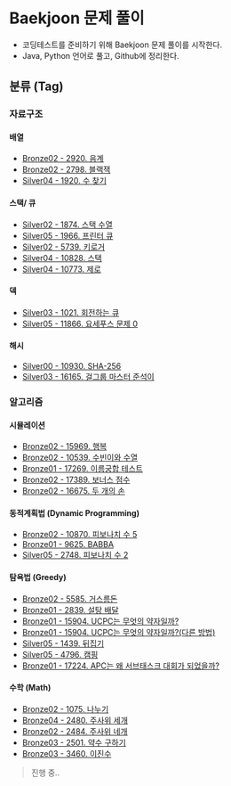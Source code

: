 # Baekjoon 문제 풀이
  
+ 코딩테스트를 준비하기 위해 Baekjoon 문제 풀이를 시작한다.
+ Java, Python 언어로 풀고, Github에 정리한다.  
    
## 분류 (Tag)

### 자료구조

#### 배열

+ [Bronze02 - 2920. 음계](https://github.com/MIN-04/CodingTest-Baekjoon/blob/master/Tag/Array/no2920.py "Bronze02 - 2920. 음계")
+ [Bronze02 - 2798. 블랙잭](https://github.com/MIN-04/CodingTest-Baekjoon/blob/master/Tag/Array/no2798.py "Bronze02 - 2798. 블랙잭")
+ [Silver04 - 1920. 수 찾기](https://github.com/MIN-04/CodingTest-Baekjoon/blob/master/Tag/Array/no1920.py "Silver04 - 1920. 수 찾기")

#### 스택/ 큐

+ [Silver02 - 1874. 스택 수열](https://github.com/MIN-04/CodingTest-Baekjoon/blob/master/Tag/StackQueue/no1874.py "Silver02 - 1874. 스택 수열")
+ [Silver05 - 1966. 프린터 큐](https://github.com/MIN-04/CodingTest-Baekjoon/blob/master/Tag/StackQueue/no1966.py "Silver05 - 1966. 프린터 큐")
+ [Silver02 - 5739. 키로거](https://github.com/MIN-04/CodingTest-Baekjoon/blob/master/Tag/StackQueue/no5397.py "Silver02 - 5739. 키로거")
+ [Silver04 - 10828. 스택](https://github.com/MIN-04/CodingTest-Baekjoon/blob/master/Tag/StackQueue/no10828.py "Silver04 - 10828. 스택")
+ [Silver04 - 10773. 제로](https://github.com/MIN-04/CodingTest-Baekjoon/blob/master/Tag/StackQueue/no10773.py "Silver04 - 10773. 제로")

#### 덱

+ [Silver03 - 1021. 회전하는 큐](https://github.com/MIN-04/CodingTest-Baekjoon/blob/master/Tag/Deque/no1021.py "Silver03 - 1021. 회전하는 큐")
+ [Silver05 - 11866. 요세푸스 문제 0](https://github.com/MIN-04/CodingTest-Baekjoon/blob/master/Tag/Deque/no11866.py "Silver05 - 11866. 요세푸스 문제 0")

#### 해시

+ [Silver00 - 10930. SHA-256](https://github.com/MIN-04/CodingTest-Baekjoon/blob/master/Tag/Hash/no10930.py "Silver00 - 10930. SHA-256")
+ [Silver03 - 16165. 걸그룹 마스터 준석이](https://github.com/MIN-04/CodingTest-Baekjoon/blob/master/Tag/Hash/no16165.py "Silver03 - 16165. 걸그룹 마스터 준석이")

### 알고리즘

#### 시뮬레이션

+ [Bronze02 - 15969. 행복](https://github.com/MIN-04/CodingTest-Baekjoon/blob/master/Tag/Simulation/no15969.py "Bronze02 - 15969. 행복")
+ [Bronze02 - 10539. 수빈이와 수열](https://github.com/MIN-04/CodingTest-Baekjoon/blob/master/Tag/Simulation/no10539.py "Bronze02 - 10539. 수빈이와 수열")
+ [Bronze01 - 17269. 이름궁합 테스트](https://github.com/MIN-04/CodingTest-Baekjoon/blob/master/Tag/Simulation/no17269.py "Bronze01 - 17269. 이름궁합 테스트")
+ [Bronze02 - 17389. 보너스 점수](https://github.com/MIN-04/CodingTest-Baekjoon/blob/master/Tag/Simulation/no17389.py "Bronze02 - 17389. 보너스 점수")
+ [Bronze02 - 16675. 두 개의 손](https://github.com/MIN-04/CodingTest-Baekjoon/blob/master/Tag/Simulation/no16675.py "Bronze02 - 16675. 두 개의 손")

#### 동적계획법 (Dynamic Programming)
  
+ [Bronze02 - 10870. 피보나치 수 5](https://github.com/MIN-04/CodingTest-Baekjoon/blob/master/Tag/DP/No10870.java "Bronze02 - 10870. 피보나치 수 5")
+ [Bronze01 - 9625. BABBA](https://github.com/MIN-04/CodingTest-Baekjoon/blob/master/Tag/DP/No9625.java "Bronze01 - 9625. BABBA")
+ [Silver05 - 2748. 피보나치 수 2](https://github.com/MIN-04/CodingTest-Baekjoon/blob/master/Tag/DP/No2748.java "Silver05 - 2748. 피보나치 수 2")
  
#### 탐욕법 (Greedy)
  
+ [Bronze02 - 5585. 거스름돈](https://github.com/MIN-04/CodingTest-Baekjoon/blob/master/Tag/Greedy/No5585.java "Bronze02 - 5585. 거스름돈")
+ [Bronze01 - 2839. 설탕 배달](https://github.com/MIN-04/CodingTest-Baekjoon/blob/master/Tag/Greedy/No2839.java "Bronze01 - 2839. 설탕 배달")
+ [Bronze01 - 15904. UCPC는 무엇의 약자일까?](https://github.com/MIN-04/CodingTest-Baekjoon/blob/master/Tag/Greedy/No15904.java "Bronze01 - 15904. UCPC는 무엇의 약자일까?")
+ [Bronze01 - 15904. UCPC는 무엇의 약자일까?(다른 방법)](https://github.com/MIN-04/CodingTest-Baekjoon/blob/master/Tag/Greedy/No15904_2.java "Bronze01 - 15904. UCPC는 무엇의 약자일까?(다른 방법)")
+ [Silver05 - 1439. 뒤집기](https://github.com/MIN-04/CodingTest-Baekjoon/blob/master/Tag/Greedy/No1439.java "Silver05 - 1439. 뒤집기")
+ [Silver05 - 4796. 캠핑](https://github.com/MIN-04/CodingTest-Baekjoon/blob/master/Tag/Greedy/No4796.java "Silver05 - 4796. 캠핑")
+ [Bronze01 - 17224. APC는 왜 서브태스크 대회가 되었을까?](https://github.com/MIN-04/CodingTest-Baekjoon/blob/master/Tag/Greedy/no17224.py "Bronze01 - 17224. APC는 왜 서브태스크 대회가 되었을까?")
  
#### 수학 (Math)
+ [Bronze02 - 1075. 나누기](https://github.com/MIN-04/CodingTest-Baekjoon/blob/master/Tag/Math/No1075.java "Bronze02 - 1075. 나누기")  
+ [Bronze04 - 2480. 주사위 세개](https://github.com/MIN-04/CodingTest-Baekjoon/blob/master/Tag/Math/no2480.py "Bronze04 - 2480. 주사위 세개") 
+ [Bronze02 - 2484. 주사위 네개](https://github.com/MIN-04/CodingTest-Baekjoon/blob/master/Tag/Math/no2484.py "Bronze02 - 2484. 주사위 네개") 
+ [Bronze03 - 2501. 약수 구하기](https://github.com/MIN-04/CodingTest-Baekjoon/blob/master/Tag/Math/no2501.py "Bronze03 - 2501. 약수 구하기") 
+ [Bronze03 - 3460. 이진수](https://github.com/MIN-04/CodingTest-Baekjoon/blob/master/Tag/Math/no3460.py "Bronze03 - 3460. 이진수") 

> 진행 중..
